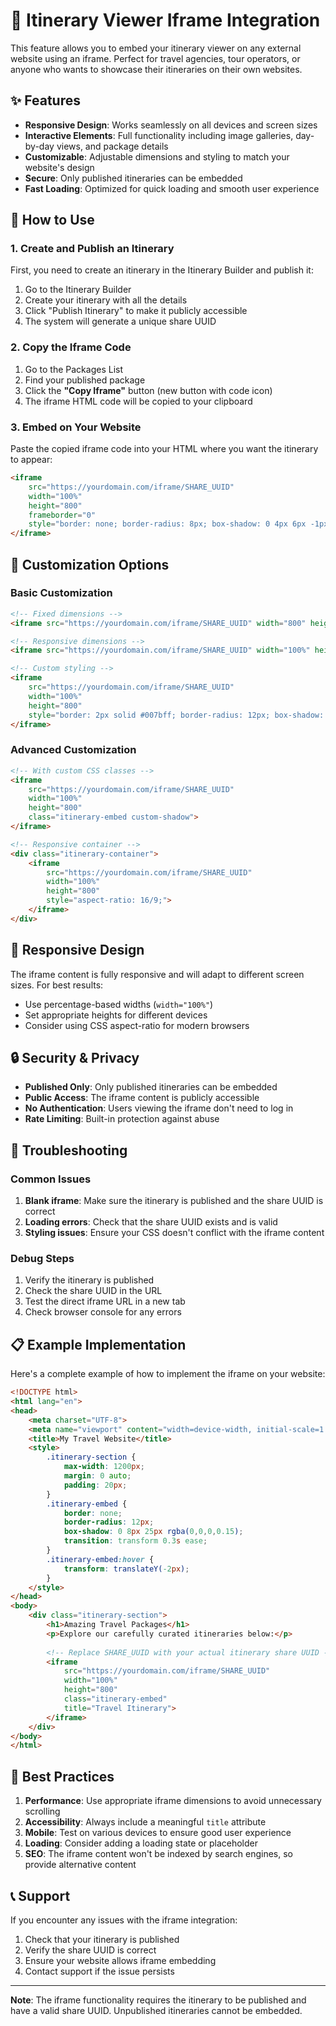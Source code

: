 # 🚀 Itinerary Viewer Iframe Integration

This feature allows you to embed your itinerary viewer on any external website using an iframe. Perfect for travel agencies, tour operators, or anyone who wants to showcase their itineraries on their own websites.

## ✨ Features

- **Responsive Design**: Works seamlessly on all devices and screen sizes
- **Interactive Elements**: Full functionality including image galleries, day-by-day views, and package details
- **Customizable**: Adjustable dimensions and styling to match your website's design
- **Secure**: Only published itineraries can be embedded
- **Fast Loading**: Optimized for quick loading and smooth user experience

## 🔧 How to Use

### 1. Create and Publish an Itinerary

First, you need to create an itinerary in the Itinerary Builder and publish it:

1. Go to the Itinerary Builder
2. Create your itinerary with all the details
3. Click "Publish Itinerary" to make it publicly accessible
4. The system will generate a unique share UUID

### 2. Copy the Iframe Code

1. Go to the Packages List
2. Find your published package
3. Click the **"Copy Iframe"** button (new button with code icon)
4. The iframe HTML code will be copied to your clipboard

### 3. Embed on Your Website

Paste the copied iframe code into your HTML where you want the itinerary to appear:

```html
<iframe 
    src="https://yourdomain.com/iframe/SHARE_UUID" 
    width="100%" 
    height="800" 
    frameborder="0" 
    style="border: none; border-radius: 8px; box-shadow: 0 4px 6px -1px rgba(0, 0, 0, 0.1);">
</iframe>
```

## 🎨 Customization Options

### Basic Customization

```html
<!-- Fixed dimensions -->
<iframe src="https://yourdomain.com/iframe/SHARE_UUID" width="800" height="600"></iframe>

<!-- Responsive dimensions -->
<iframe src="https://yourdomain.com/iframe/SHARE_UUID" width="100%" height="800"></iframe>

<!-- Custom styling -->
<iframe 
    src="https://yourdomain.com/iframe/SHARE_UUID" 
    width="100%" 
    height="800" 
    style="border: 2px solid #007bff; border-radius: 12px; box-shadow: 0 8px 25px rgba(0,0,0,0.15);">
</iframe>
```

### Advanced Customization

```html
<!-- With custom CSS classes -->
<iframe 
    src="https://yourdomain.com/iframe/SHARE_UUID" 
    width="100%" 
    height="800" 
    class="itinerary-embed custom-shadow">
</iframe>

<!-- Responsive container -->
<div class="itinerary-container">
    <iframe 
        src="https://yourdomain.com/iframe/SHARE_UUID" 
        width="100%" 
        height="800" 
        style="aspect-ratio: 16/9;">
    </iframe>
</div>
```

## 📱 Responsive Design

The iframe content is fully responsive and will adapt to different screen sizes. For best results:

- Use percentage-based widths (`width="100%"`)
- Set appropriate heights for different devices
- Consider using CSS aspect-ratio for modern browsers

## 🔒 Security & Privacy

- **Published Only**: Only published itineraries can be embedded
- **Public Access**: The iframe content is publicly accessible
- **No Authentication**: Users viewing the iframe don't need to log in
- **Rate Limiting**: Built-in protection against abuse

## 🚫 Troubleshooting

### Common Issues

1. **Blank iframe**: Make sure the itinerary is published and the share UUID is correct
2. **Loading errors**: Check that the share UUID exists and is valid
3. **Styling issues**: Ensure your CSS doesn't conflict with the iframe content

### Debug Steps

1. Verify the itinerary is published
2. Check the share UUID in the URL
3. Test the direct iframe URL in a new tab
4. Check browser console for any errors

## 📋 Example Implementation

Here's a complete example of how to implement the iframe on your website:

```html
<!DOCTYPE html>
<html lang="en">
<head>
    <meta charset="UTF-8">
    <meta name="viewport" content="width=device-width, initial-scale=1.0">
    <title>My Travel Website</title>
    <style>
        .itinerary-section {
            max-width: 1200px;
            margin: 0 auto;
            padding: 20px;
        }
        .itinerary-embed {
            border: none;
            border-radius: 12px;
            box-shadow: 0 8px 25px rgba(0,0,0,0.15);
            transition: transform 0.3s ease;
        }
        .itinerary-embed:hover {
            transform: translateY(-2px);
        }
    </style>
</head>
<body>
    <div class="itinerary-section">
        <h1>Amazing Travel Packages</h1>
        <p>Explore our carefully curated itineraries below:</p>
        
        <!-- Replace SHARE_UUID with your actual itinerary share UUID -->
        <iframe 
            src="https://yourdomain.com/iframe/SHARE_UUID" 
            width="100%" 
            height="800" 
            class="itinerary-embed"
            title="Travel Itinerary">
        </iframe>
    </div>
</body>
</html>
```

## 🌟 Best Practices

1. **Performance**: Use appropriate iframe dimensions to avoid unnecessary scrolling
2. **Accessibility**: Always include a meaningful `title` attribute
3. **Mobile**: Test on various devices to ensure good user experience
4. **Loading**: Consider adding a loading state or placeholder
5. **SEO**: The iframe content won't be indexed by search engines, so provide alternative content

## 📞 Support

If you encounter any issues with the iframe integration:

1. Check that your itinerary is published
2. Verify the share UUID is correct
3. Ensure your website allows iframe embedding
4. Contact support if the issue persists

---

**Note**: The iframe functionality requires the itinerary to be published and have a valid share UUID. Unpublished itineraries cannot be embedded.

